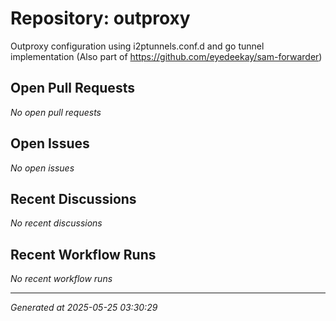 # Repository: outproxy

Outproxy configuration using i2ptunnels.conf.d and go tunnel implementation (Also part of https://github.com/eyedeekay/sam-forwarder)

## Open Pull Requests


*No open pull requests*


## Open Issues


*No open issues*


## Recent Discussions


*No recent discussions*


## Recent Workflow Runs


*No recent workflow runs*


---
*Generated at 2025-05-25 03:30:29*
